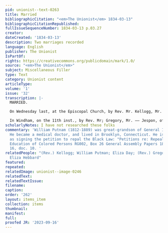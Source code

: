 ```yaml
---
pid: unionist--text-0263
title: Married
bibliographicCitation: "<em>The Unionist</em> 1834-03-13"
bibliographicCitationRepublished: 
fullIssueSequenceNumber: 1834-03-13 p.03.27
creator: 
dateCreated: '1834-03-13'
description: Two marriages recorded
language: English
publisher: The Unionist
IsPartOf: 
rights: https://creativecommons.org/publicdomain/mark/1.0/
source: "<em>The Unionist</em>"
subject: Miscellaneous Filler
type: Text
category: Unionist content
articleType: 
volume: '1'
issue: '32'
transcription: |-
  MARRIED.

  On Wednesday last, at the Episcopal Church, by Rev. Mr. Kellogg, Mr. William Putman, to Miss Eliza Day, both of this town.

  In Windham, on the 11th inst., by Rev. Mr; Gregory, Mr. —— Jespon, of Springfield Mass., to Miss Eliza Hebbard, of Windham.
scholarlyNotes: I have not researched these folks
commentary: 'William Putnam (1812-1889) was great-grandson of General Israel Putnam.
  He became a medical doctor, and lived in Brooklyn, Connecticut. He is on record
  as signing the petition to repal the Black Law: "Petitions re: Repeal of Act Prohibiting
  Education of Colored Persons RG002, Box 26 General Assembly Papers 1837-1838," folder
  16, doc. 10. '
relatedPeople: "(Rev.) Kellogg; William Putman; Eliza Day; (Rev.) Gregory; (Mr.) Jespon;
  Eliza Hebbard"
featured: 
repeated: 
relatedImage: unionist--image-0246
relatedText: 
relatedTextIssue: 
filename: 
caption: 
order: '262'
layout: items_item
collection: items
thumbnail: 
manifest: 
full: 
proofed JR: '2023-09-16'
---
```

